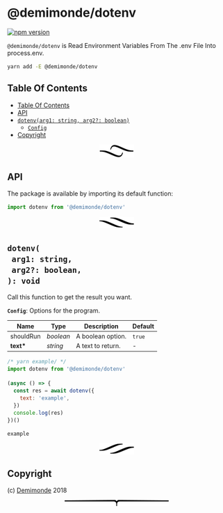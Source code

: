 # @demimonde/dotenv

[![npm version](https://badge.fury.io/js/@demimonde/dotenv.svg)](https://npmjs.org/package/@demimonde/dotenv)

`@demimonde/dotenv` is Read Environment Variables From The .env File Into process.env.

```sh
yarn add -E @demimonde/dotenv
```

## Table Of Contents

- [Table Of Contents](#table-of-contents)
- [API](#api)
- [`dotenv(arg1: string, arg2?: boolean)`](#mynewpackagearg1-stringarg2-boolean-void)
  * [`Config`](#type-config)
- [Copyright](#copyright)

<p align="center"><a href="#table-of-contents"><img src=".documentary/section-breaks/0.svg?sanitize=true"></a></p>

## API

The package is available by importing its default function:

```js
import dotenv from '@demimonde/dotenv'
```

<p align="center"><a href="#table-of-contents"><img src=".documentary/section-breaks/1.svg?sanitize=true"></a></p>

## `dotenv(`<br/>&nbsp;&nbsp;`arg1: string,`<br/>&nbsp;&nbsp;`arg2?: boolean,`<br/>`): void`

Call this function to get the result you want.

__<a name="type-config">`Config`</a>__: Options for the program.

|   Name    |   Type    |    Description    | Default |
| --------- | --------- | ----------------- | ------- |
| shouldRun | _boolean_ | A boolean option. | `true`  |
| __text*__ | _string_  | A text to return. | -       |

```js
/* yarn example/ */
import dotenv from '@demimonde/dotenv'

(async () => {
  const res = await dotenv({
    text: 'example',
  })
  console.log(res)
})()
```
```
example
```

<p align="center"><a href="#table-of-contents"><img src=".documentary/section-breaks/2.svg?sanitize=true"></a></p>

## Copyright

(c) [Demimonde][1] 2018

[1]: https://demimonde.cc

<p align="center"><a href="#table-of-contents"><img src=".documentary/section-breaks/-1.svg?sanitize=true"></a></p>